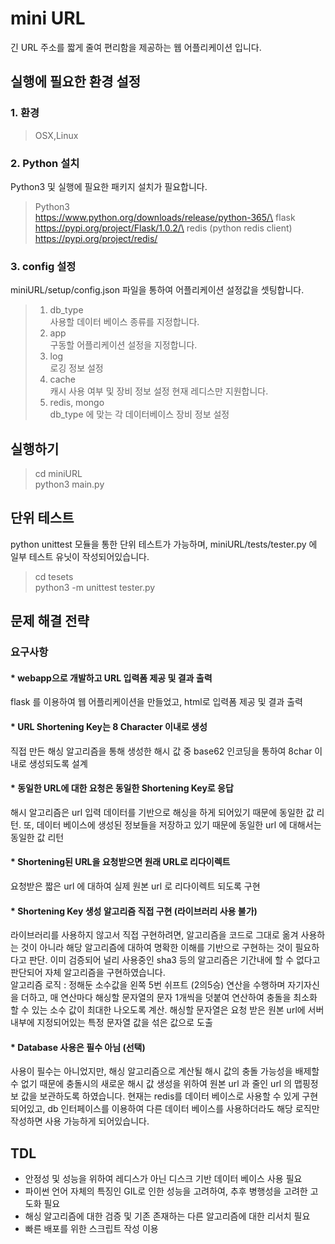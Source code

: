 # mini URL

긴 URL 주소를 짧게 줄여 편리함을 제공하는 웹 어플리케이션 입니다.

## 실행에 필요한 환경 설정

### 1. 환경
> OSX,Linux

### 2. Python 설치
Python3 및 실행에 필요한 패키지 설치가 필요합니다.
>Python3\
https://www.python.org/downloads/release/python-365/\
>flask\
https://pypi.org/project/Flask/1.0.2/\
>redis (python redis client)\
https://pypi.org/project/redis/

### 3. config 설정
miniURL/setup/config.json 파일을 통하여 어플리케이션 설정값을 셋팅합니다.
>1. db_type\
사용할 데이터 베이스 종류를 지정합니다.
>2. app\
구동할 어플리케이션 설정을 지정합니다.
>3. log\
로깅 정보 설정
>4. cache\
캐시 사용 여부 및 장비 정보 설정
현재 레디스만 지원합니다.
>5. redis, mongo\
db_type 에 맞는 각 데이터베이스 장비 정보 설정


## 실행하기

>cd miniURL\
>python3 main.py



## 단위 테스트

python unittest 모듈을 통한 단위 테스트가 가능하며,
miniURL/tests/tester.py 에 일부 테스트 유닛이 작성되어있습니다.

> cd tesets\
>python3 -m unittest tester.py 

## 문제 해결 전략

### 요구사항

#### * webapp으로 개발하고 URL 입력폼 제공 및 결과 출력
flask 를 이용하여 웹 어플리케이션을 만들었고, html로 입력폼 제공 및 결과 출력


#### * URL Shortening Key는 8 Character 이내로 생성
직접 만든 해싱 알고리즘을 통해 생성한 해시 값 중 base62 인코딩을 통하여 8char 이내로 생성되도록 설계

#### * 동일한 URL에 대한 요청은 동일한 Shortening Key로 응답
해시 알고리즘은 url 입력 데이터를 기반으로 해싱을 하게 되어있기 때문에
동일한 값 리턴. 또, 데이터 베이스에 생성된 정보들을 저장하고 있기 때문에 동일한 url 에 대해서는 동일한 값 리턴 

#### * Shortening된 URL을 요청받으면 원래 URL로 리다이렉트
요청받은 짧은 url 에 대하여 실제 원본 url 로 리다이렉트 되도록 구현

#### * Shortening Key 생성 알고리즘 직접 구현 (라이브러리 사용 불가)
라이브러리를 사용하지 않고서 직접 구현하려면, 알고리즘을 코드로 그대로 옮겨 사용하는 것이 아니라 해당 알고리즘에 대하여 명확한 이해를 기반으로 구현하는 것이 필요하다고 판단. 이미 검증되어 널리 사용중인 sha3 등의 알고리즘은 기간내에 할 수 없다고 판단되어 자체 알고리즘을 구현하였습니다. \
알고리즘 로직 : 정해둔 소수값을 왼쪽 5번 쉬프트 (2의5승) 연산을 수행하며 자기자신을 더하고, 매 연산마다 해싱할 문자열의 문자 1개씩을 덧붙여 연산하여 충돌을 최소화 할 수 있는 소수 값이 최대한 나오도록 계산. 해싱할 문자열은 요청 받은 원본 url에 서버 내부에 지정되어있는 특정 문자열 값을 섞은 값으로 도출

#### * Database 사용은 필수 아님 (선택)
사용이 필수는 아니었지만, 해싱 알고리즘으로 계산될 해시 값의 충돌 가능성을 배제할 수 없기 때문에 충돌시의 새로운 해시 값 생성을 위하여 원본 url 과 줄인 url 의 맵핑정보 값을 보관하도록 하였습니다. 현재는 redis를 데이터 베이스로 사용할 수 있게 구현 되어있고, db 인터페이스를 이용하여 다른 데이터 베이스를 사용하더라도 해당 로직만 작성하면 사용 가능하게 되어있습니다.

## TDL
* 안정성 및 성능을 위하여 레디스가 아닌 디스크 기반 데이터 베이스 사용 필요
* 파이썬 언어 자체의 특징인 GIL로 인한 성능을 고려하여, 추후 병행성을 고려한 고도화 필요
* 해싱 알고리즘에 대한 검증 및 기존 존재하는 다른 알고리즘에 대한 리서치 필요
* 빠른 배포를 위한 스크립트 작성 이용